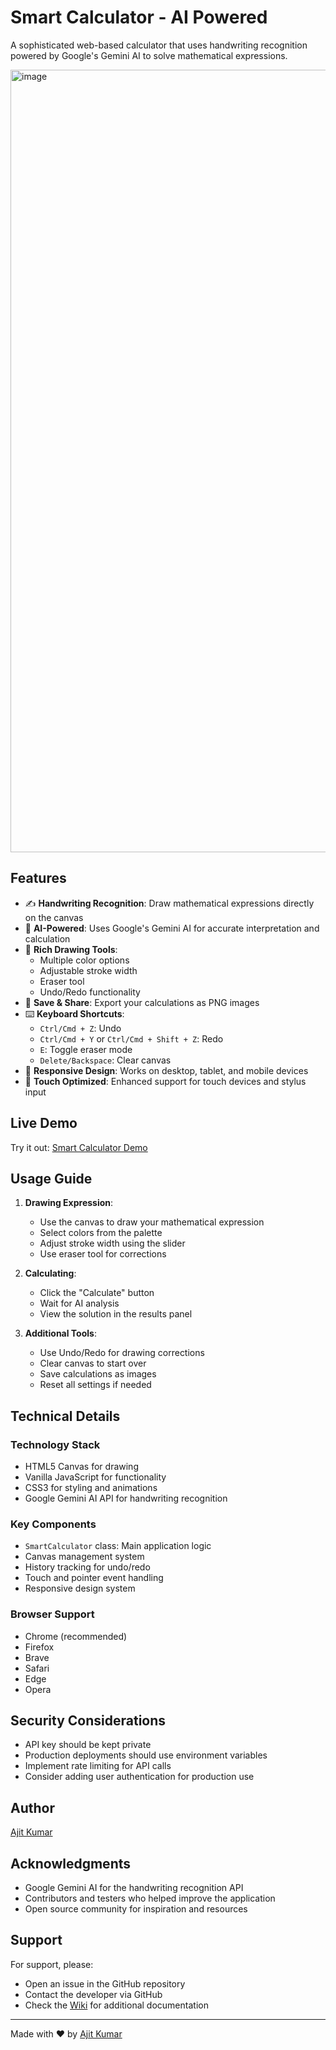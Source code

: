 # Smart Calculator - AI Powered

A sophisticated web-based calculator that uses handwriting recognition powered by Google's Gemini AI to solve mathematical expressions.

<img width="1638" height="1252" alt="image" src="https://github.com/user-attachments/assets/d77671e7-d90c-4359-bab3-5576d327eb08" />


## Features

- ✍️ **Handwriting Recognition**: Draw mathematical expressions directly on the canvas
- 🤖 **AI-Powered**: Uses Google's Gemini AI for accurate interpretation and calculation
- 🎨 **Rich Drawing Tools**:
  - Multiple color options
  - Adjustable stroke width
  - Eraser tool
  - Undo/Redo functionality
- 💾 **Save & Share**: Export your calculations as PNG images
- ⌨️ **Keyboard Shortcuts**:
  - `Ctrl/Cmd + Z`: Undo
  - `Ctrl/Cmd + Y` or `Ctrl/Cmd + Shift + Z`: Redo
  - `E`: Toggle eraser mode
  - `Delete/Backspace`: Clear canvas
- 📱 **Responsive Design**: Works on desktop, tablet, and mobile devices
- 🎯 **Touch Optimized**: Enhanced support for touch devices and stylus input

## Live Demo

Try it out: [Smart Calculator Demo](https://ajit421.github.io/smart-calculator)


## Usage Guide

1. **Drawing Expression**:
   - Use the canvas to draw your mathematical expression
   - Select colors from the palette
   - Adjust stroke width using the slider
   - Use eraser tool for corrections

2. **Calculating**:
   - Click the "Calculate" button
   - Wait for AI analysis
   - View the solution in the results panel

3. **Additional Tools**:
   - Use Undo/Redo for drawing corrections
   - Clear canvas to start over
   - Save calculations as images
   - Reset all settings if needed

## Technical Details

### Technology Stack
- HTML5 Canvas for drawing
- Vanilla JavaScript for functionality
- CSS3 for styling and animations
- Google Gemini AI API for handwriting recognition

### Key Components
- `SmartCalculator` class: Main application logic
- Canvas management system
- History tracking for undo/redo
- Touch and pointer event handling
- Responsive design system

### Browser Support
- Chrome (recommended)
- Firefox
- Brave
- Safari
- Edge
- Opera

## Security Considerations

- API key should be kept private
- Production deployments should use environment variables
- Implement rate limiting for API calls
- Consider adding user authentication for production use


## Author

[Ajit Kumar](https://github.com/ajit421)

## Acknowledgments

- Google Gemini AI for the handwriting recognition API
- Contributors and testers who helped improve the application
- Open source community for inspiration and resources

## Support

For support, please:
- Open an issue in the GitHub repository
- Contact the developer via GitHub
- Check the [Wiki](wiki-url) for additional documentation

---

Made with ❤️ by [Ajit Kumar](https://github.com/ajit421)
